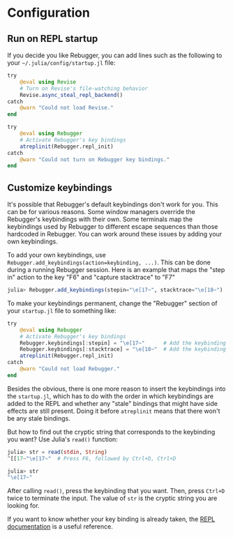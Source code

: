 # Configuration

## Run on REPL startup

If you decide you like Rebugger, you can add lines such as the following to your
`~/.julia/config/startup.jl` file:

```julia
try
    @eval using Revise
    # Turn on Revise's file-watching behavior
    Revise.async_steal_repl_backend()
catch
    @warn "Could not load Revise."
end

try
    @eval using Rebugger
    # Activate Rebugger's key bindings
    atreplinit(Rebugger.repl_init)
catch
    @warn "Could not turn on Rebugger key bindings."
end
```

## Customize keybindings

It's possible that Rebugger's default keybindings don't work for you.
This can be for various reasons. Some window managers override the Rebugger's
keybindings with their own. Some terminals map the keybindings used by Rebugger
to different escape sequences than those hardcoded in Rebugger. You can work
around these issues by adding your own keybindings.

To add your own keybindings, use `Rebugger.add_keybindings(action=keybinding, ...)`.
This can be done during a running Rebugger session. Here is an example that
maps the "step in" action to the key "F6" and "capture stacktrace" to "F7"

```julia
julia> Rebugger.add_keybindings(stepin="\e[17~", stacktrace="\e[18~")
```

To make your keybindings permanent, change the "Rebugger" section of your `startup.jl` file
to something like:
```julia
try
    @eval using Rebugger
    # Activate Rebugger's key bindings
    Rebugger.keybindings[:stepin] = "\e[17~"      # Add the keybinding F6 to step into a function.
    Rebugger.keybindings[:stacktrace] = "\e[18~"  # Add the keybinding F7 to capture a stacktrace.
    atreplinit(Rebugger.repl_init)
catch
    @warn "Could not load Rebugger."
end
```

Besides the obvious, there is one more reason to insert the keybindings into the `startup.jl`, which has to do with the order in which keybindings are added to the REPL and whether any "stale" bindings that might have side effects are still present. Doing it before `atreplinit` means that there won't be any stale bindings.

But how to find out the cryptic string that corresponds to the keybinding you
want? Use Julia's `read()` function:

```julia
julia> str = read(stdin, String)
^[[17~"\e[17~"  # Press F6, followed by Ctrl+D, Ctrl+D

julia> str
"\e[17~"
```

After calling `read()`, press the keybinding that you want. Then, press `Ctrl+D`
twice to terminate the input. The value of `str` is the cryptic string you are
looking for.

If you want to know whether your key binding is already taken, the
[REPL documentation](https://docs.julialang.org/en/latest/stdlib/REPL/#Key-bindings-1)
is a useful reference.
